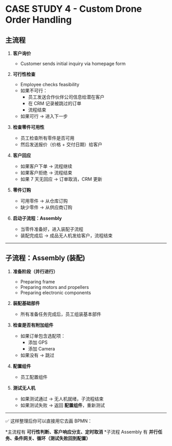 # CASE STUDY 4 - Custom Drone Order Handling

## 主流程

1. **客户询价**
   - Customer sends initial inquiry via homepage form

2. **可行性检查**
   - Employee checks feasibility
   - 如果不可行：
     - 员工发送合作伙伴公司信息给潜在客户
     - 在 CRM 记录被跳过的订单
     - 流程结束
   - 如果可行 → 进入下一步

3. **检查零件可用性**
   - 员工检查所有零件是否可用
   - 然后发送报价（价格 + 交付日期）给客户

4. **客户回应**
   - 如果客户下单 → 流程继续
   - 如果客户拒绝 → 流程结束
   - 如果 7 天无回应 → 订单取消，CRM 更新

5. **零件订购**
   - 可用零件 → 从仓库订购
   - 缺少零件 → 从供应商订购

6. **启动子流程：Assembly**
   - 当零件准备好，进入装配子流程
   - 装配完成后 → 成品无人机发给客户，流程结束

---

## 子流程：Assembly (装配)

1. **准备阶段（并行进行）**
   - Preparing frame
   - Preparing motors and propellers
   - Preparing electronic components

2. **装配基础部件**
   - 所有准备任务完成后，员工组装基本部件

3. **检查是否有附加组件**
   - 如果订单包含选配项：
     - 添加 GPS
     - 添加 Camera
   - 如果没有 → 跳过

4. **配置组件**
   - 员工配置组件

5. **测试无人机**
   - 如果测试通过 → 无人机就绪，子流程结束
   - 如果测试失败 → 返回 **配置组件**，重新测试

---

✅ 这样整理后你可以直接用它去画 BPMN：

*主流程有 **可行性判断、客户响应分支、定时取消**
*子流程 Assembly 有 **并行任务、条件网关、循环（测试失败回到配置）**
